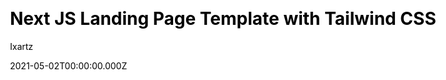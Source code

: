 ---
title: Next JS Landing Page Template with Tailwind CSS
github: https://github.com/ixartz/Next-JS-Landing-Page-Starter-Template
demo: https://creativedesignsguru.com/demo/nextjs-landing-page/
author: Ixartz
date: 2021-05-02T00:00:00.000Z
ssg:
  - Nextjs
cms:
  - Markdown
css:
  - Tailwind
category: null
github_branch: master
description: >-
  Next JS Landing Page Template Free styled with Tailwind CSS and React
  TypeScript. An NextJS layout to create a landing page.
draft: false
publish_date: '2021-03-30T17:30:06Z'
update_date: '2022-11-29T21:27:38Z'
github_star: 982
github_fork: 325
---